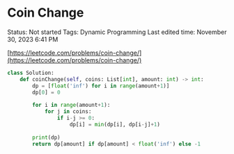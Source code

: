 # Coin Change

Status: Not started
Tags: Dynamic Programming
Last edited time: November 30, 2023 6:41 PM

[https://leetcode.com/problems/coin-change/](https://leetcode.com/problems/coin-change/)

```python
class Solution:
    def coinChange(self, coins: List[int], amount: int) -> int:
        dp = [float('inf') for i in range(amount+1)]
        dp[0] = 0
        
        for i in range(amount+1):
            for j in coins:
                if i-j >= 0:
                    dp[i] = min(dp[i], dp[i-j]+1)
        
        print(dp)
        return dp[amount] if dp[amount] < float('inf') else -1
```